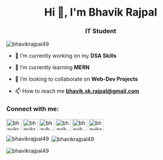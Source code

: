 <h1 align="center">Hi 👋, I'm Bhavik Rajpal</h1>
<h3 align="center">IT Student</h3>

<p align="left"> <img src="https://komarev.com/ghpvc/?username=bhavikrajpal49&label=Profile%20views&color=0e75b6&style=flat" alt="bhavikrajpal49" /> </p>

- 🔭 I’m currently working on my **DSA Skills**

- 🌱 I’m currently learning **MERN**

- 👯 I’m looking to collaborate on **Web-Dev Projects**

- 📫 How to reach me **bhavik.sk.rajpal@gmail.com**

<h3 align="left">Connect with me:</h3>
<p align="left">
<a href="https://twitter.com/bhavikrajpal" target="blank"><img align="center" src="https://raw.githubusercontent.com/rahuldkjain/github-profile-readme-generator/master/src/images/icons/Social/twitter.svg" alt="bhavikrajpal" height="30" width="40" /></a>
<a href="https://linkedin.com/in/bhavikrajpal" target="blank"><img align="center" src="https://raw.githubusercontent.com/rahuldkjain/github-profile-readme-generator/master/src/images/icons/Social/linked-in-alt.svg" alt="bhavikrajpal" height="30" width="40" /></a>
<a href="https://instagram.com/bhavik_rajpal" target="blank"><img align="center" src="https://raw.githubusercontent.com/rahuldkjain/github-profile-readme-generator/master/src/images/icons/Social/instagram.svg" alt="bhavik_rajpal" height="30" width="40" /></a>
<a href="https://codeforces.com/profile/bhavik_93" target="blank"><img align="center" src="https://raw.githubusercontent.com/rahuldkjain/github-profile-readme-generator/master/src/images/icons/Social/codeforces.svg" alt="bhavik_93" height="30" width="40" /></a>
<a href="https://www.leetcode.com/bhavik_rajpal" target="blank"><img align="center" src="https://raw.githubusercontent.com/rahuldkjain/github-profile-readme-generator/master/src/images/icons/Social/leet-code.svg" alt="bhavik_rajpal" height="30" width="40" /></a>
<a href="https://auth.geeksforgeeks.org/user/bhavikskrajpal" target="blank"><img align="center" src="https://raw.githubusercontent.com/rahuldkjain/github-profile-readme-generator/master/src/images/icons/Social/geeks-for-geeks.svg" alt="bhavikskrajpal" height="30" width="40" /></a>
</p>

<p><img align="left" src="https://github-readme-stats.vercel.app/api/top-langs?username=bhavikrajpal49&show_icons=true&locale=en&layout=compact" alt="bhavikrajpal49" /></p>

<p>&nbsp;<img align="center" src="https://github-readme-stats.vercel.app/api?username=bhavikrajpal49&show_icons=true&locale=en" alt="bhavikrajpal49" /></p>

<p><img align="center" src="https://github-readme-streak-stats.herokuapp.com/?user=bhavikrajpal49&" alt="bhavikrajpal49" /></p>
